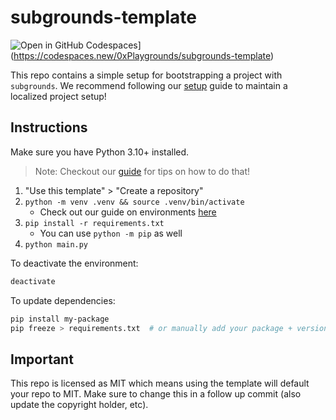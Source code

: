 # subgrounds-template

![Open in GitHub Codespaces](https://github.com/codespaces/badge.svg)](https://codespaces.new/0xPlaygrounds/subgrounds-template)

This repo contains a simple setup for bootstrapping a project with `subgrounds`. We recommend following our [setup](https://docs.playgrounds.network/subgrounds/faq/setup/) guide to maintain a localized project setup!

## Instructions

Make sure you have Python 3.10+ installed.

> Note: Checkout our [guide](https://docs.playgrounds.network/subgrounds/faq/setup/version_management) for tips on how to do that!

1. "Use this template" > "Create a repository"
2. `python -m venv .venv && source .venv/bin/activate`
   - Check out our guide on environments [here](https://docs.playgrounds.network/subgrounds/faq/setup)
3. `pip install -r requirements.txt`
   - You can use `python -m pip` as well
4. `python main.py`

To deactivate the environment:

```bash
deactivate
```

To update dependencies:

```bash
pip install my-package
pip freeze > requirements.txt  # or manually add your package + version
```

## Important
This repo is licensed as MIT which means using the template will default your repo to MIT. Make sure to change this in a follow up commit (also update the copyright holder, etc).
